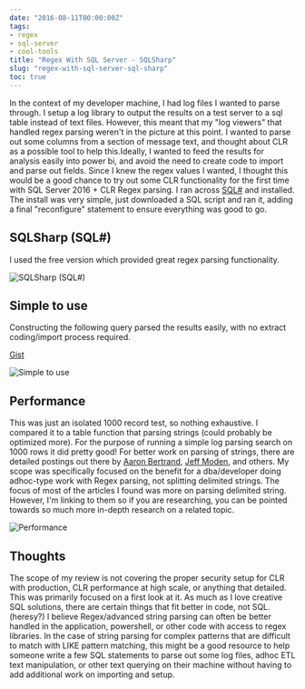 ```yaml
---
date: "2016-08-11T00:00:00Z"
tags:
- regex
- sql-server
- cool-tools
title: "Regex With SQL Server - SQLSharp"
slug: "regex-with-sql-server-sql-sharp"
toc: true
---
```


In the context of my developer machine, I had log files I wanted to parse through. I setup a log library to output the results on a test server to a sql table instead of text files. However, this meant that my "log viewers" that handled regex parsing weren't in the picture at this point. I wanted to parse out some columns from a section of message text, and thought about CLR as a possible tool to help this.Ideally, I wanted to feed the results for analysis easily into power bi, and avoid the need to create code to import and parse out fields. Since I knew the regex values I wanted, I thought this would be a good chance to try out some CLR functionality for the first time with SQL Server 2016 + CLR Regex parsing.
I ran across [SQL#](http://bit.ly/29Gi6AD) and installed. The install was very simple, just downloaded a SQL script and ran it, adding a final "reconfigure" statement to ensure everything was good to go.

## SQLSharp (SQL#)

I used the free version which provided great regex parsing functionality.

![SQLSharp (SQL#)](/images/sqlsharp--sql--.png)

## Simple to use

Constructing the following query parsed the results easily, with no extract coding/import process required.

[Gist](https://gist.github.com/sheldonhull/b067b6d87cda11d70c608298cff8c0d4)

![Simple to use](/images/simple-to-use.png)

## Performance

This was just an isolated 1000 record test, so nothing exhaustive. I compared it to a table function that parsing strings (could probably be optimized more). For the purpose of running a simple log parsing search on 1000 rows it did pretty good!
For better work on parsing of strings, there are detailed postings out there by [Aaron Bertrand](http://bit.ly/29GFZbi), [Jeff Moden](http://bit.ly/29GIbQ0), and others. My scope was specifically focused on the benefit for a dba/developer doing adhoc-type work with Regex parsing, not splitting delimited strings. The focus of most of the articles I found was more on parsing delimited string. However, I'm linking to them so if you are researching, you can be pointed towards so much more in-depth research on a related topic.

![Performance](/images/performance.png)

## Thoughts

The scope of my review is not covering the proper security setup for CLR with production, CLR performance at high scale, or anything that detailed. This was primarily focused on a first look at it. As much as I love creative SQL solutions, there are certain things that fit better in code, not SQL. (heresy?) I believe Regex/advanced string parsing can often be better handled in the application, powershell, or other code with access to regex libraries.
In the case of string parsing for complex patterns that are difficult to match with LIKE pattern matching, this might be a good resource to help someone write a few SQL statements to parse out some log files, adhoc ETL text manipulation, or other text querying on their machine without having to add additional work on importing and setup.

